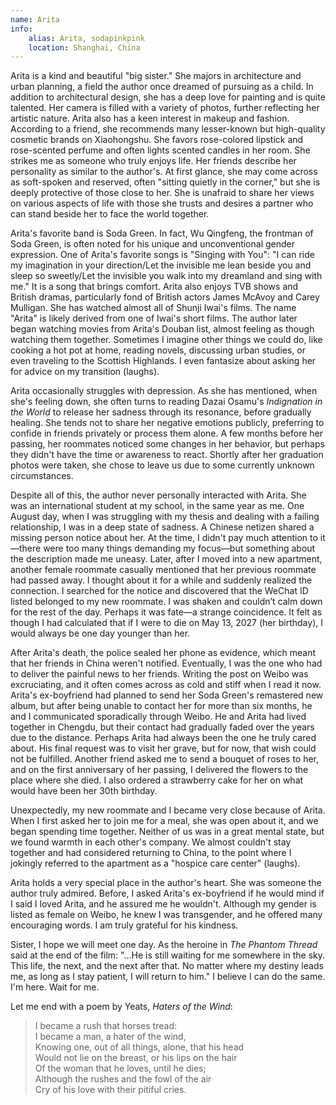 ```yaml
---
name: Arita
info:
    alias: Arita, sodapinkpink
    location: Shanghai, China
---
```


Arita is a kind and beautiful "big sister." She majors in architecture and urban planning, a field the author once dreamed of pursuing as a child. In addition to architectural design, she has a deep love for painting and is quite talented. Her camera is filled with a variety of photos, further reflecting her artistic nature. Arita also has a keen interest in makeup and fashion. According to a friend, she recommends many lesser-known but high-quality cosmetic brands on Xiaohongshu. She favors rose-colored lipstick and rose-scented perfume and often lights scented candles in her room. She strikes me as someone who truly enjoys life. Her friends describe her personality as similar to the author's. At first glance, she may come across as soft-spoken and reserved, often "sitting quietly in the corner," but she is deeply protective of those close to her. She is unafraid to share her views on various aspects of life with those she trusts and desires a partner who can stand beside her to face the world together.

Arita's favorite band is Soda Green. In fact, Wu Qingfeng, the frontman of Soda Green, is often noted for his unique and unconventional gender expression. One of Arita's favorite songs is "Singing with You": "I can ride my imagination in your direction/Let the invisible me lean beside you and sleep so sweetly/Let the invisible you walk into my dreamland and sing with me." It is a song that brings comfort. Arita also enjoys TVB shows and British dramas, particularly fond of British actors James McAvoy and Carey Mulligan. She has watched almost all of Shunji Iwai's films. The name "Arita" is likely derived from one of Iwai's short films. The author later began watching movies from Arita's Douban list, almost feeling as though watching them together. Sometimes I imagine other things we could do, like cooking a hot pot at home, reading novels, discussing urban studies, or even traveling to the Scottish Highlands. I even fantasize about asking her for advice on my transition (laughs).

Arita occasionally struggles with depression. As she has mentioned, when she's feeling down, she often turns to reading Dazai Osamu's *Indignation in the World* to release her sadness through its resonance, before gradually healing. She tends not to share her negative emotions publicly, preferring to confide in friends privately or process them alone. A few months before her passing, her roommates noticed some changes in her behavior, but perhaps they didn't have the time or awareness to react. Shortly after her graduation photos were taken, she chose to leave us due to some currently unknown circumstances.

Despite all of this, the author never personally interacted with Arita. She was an international student at my school, in the same year as me. One August day, when I was struggling with my thesis and dealing with a failing relationship, I was in a deep state of sadness. A Chinese netizen shared a missing person notice about her. At the time, I didn't pay much attention to it—there were too many things demanding my focus—but something about the description made me uneasy. Later, after I moved into a new apartment, another female roommate casually mentioned that her previous roommate had passed away. I thought about it for a while and suddenly realized the connection. I searched for the notice and discovered that the WeChat ID listed belonged to my new roommate. I was shaken and couldn’t calm down for the rest of the day. Perhaps it was fate—a strange coincidence. It felt as though I had calculated that if I were to die on May 13, 2027 (her birthday), I would always be one day younger than her.

After Arita's death, the police sealed her phone as evidence, which meant that her friends in China weren't notified. Eventually, I was the one who had to deliver the painful news to her friends. Writing the post on Weibo was excruciating, and it often comes across as cold and stiff when I read it now. Arita's ex-boyfriend had planned to send her Soda Green's remastered new album, but after being unable to contact her for more than six months, he and I communicated sporadically through Weibo. He and Arita had lived together in Chengdu, but their contact had gradually faded over the years due to the distance. Perhaps Arita had always been the one he truly cared about. His final request was to visit her grave, but for now, that wish could not be fulfilled. Another friend asked me to send a bouquet of roses to her, and on the first anniversary of her passing, I delivered the flowers to the place where she died. I also ordered a strawberry cake for her on what would have been her 30th birthday.

Unexpectedly, my new roommate and I became very close because of Arita. When I first asked her to join me for a meal, she was open about it, and we began spending time together. Neither of us was in a great mental state, but we found warmth in each other's company. We almost couldn't stay together and had considered returning to China, to the point where I jokingly referred to the apartment as a "hospice care center" (laughs).

Arita holds a very special place in the author's heart. She was someone the author truly admired. Before, I asked Arita's ex-boyfriend if he would mind if I said I loved Arita, and he assured me he wouldn't. Although my gender is listed as female on Weibo, he knew I was transgender, and he offered many encouraging words. I am truly grateful for his kindness.

Sister, I hope we will meet one day. As the heroine in *The Phantom Thread* said at the end of the film: "...He is still waiting for me somewhere in the sky. This life, the next, and the next after that. No matter where my destiny leads me, as long as I stay patient, I will return to him." I believe I can do the same. I'm here. Wait for me.

Let me end with a poem by Yeats, *Haters of the Wind*:

> I became a rush that horses tread:  
> I became a man, a hater of the wind,  
> Knowing one, out of all things, alone, that his head  
> Would not lie on the breast, or his lips on the hair  
> Of the woman that he loves, until he dies;  
> Although the rushes and the fowl of the air  
> Cry of his love with their pitiful cries.  
